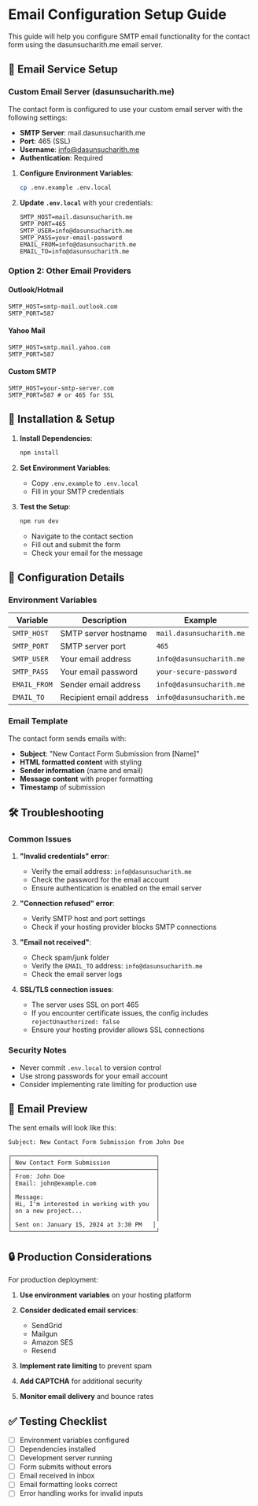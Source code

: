 # Email Configuration Setup Guide

This guide will help you configure SMTP email functionality for the contact form using the dasunsucharith.me email server.

## 📧 Email Service Setup

### Custom Email Server (dasunsucharith.me)

The contact form is configured to use your custom email server with the following settings:

- **SMTP Server**: mail.dasunsucharith.me
- **Port**: 465 (SSL)
- **Username**: info@dasunsucharith.me
- **Authentication**: Required

1. **Configure Environment Variables**:
   ```bash
   cp .env.example .env.local
   ```

2. **Update `.env.local`** with your credentials:
   ```env
   SMTP_HOST=mail.dasunsucharith.me
   SMTP_PORT=465
   SMTP_USER=info@dasunsucharith.me
   SMTP_PASS=your-email-password
   EMAIL_FROM=info@dasunsucharith.me
   EMAIL_TO=info@dasunsucharith.me
   ```

### Option 2: Other Email Providers

#### Outlook/Hotmail
```env
SMTP_HOST=smtp-mail.outlook.com
SMTP_PORT=587
```

#### Yahoo Mail
```env
SMTP_HOST=smtp.mail.yahoo.com
SMTP_PORT=587
```

#### Custom SMTP
```env
SMTP_HOST=your-smtp-server.com
SMTP_PORT=587 # or 465 for SSL
```

## 🚀 Installation & Setup

1. **Install Dependencies**:
   ```bash
   npm install
   ```

2. **Set Environment Variables**:
   - Copy `.env.example` to `.env.local`
   - Fill in your SMTP credentials

3. **Test the Setup**:
   ```bash
   npm run dev
   ```
   - Navigate to the contact section
   - Fill out and submit the form
   - Check your email for the message

## 🔧 Configuration Details

### Environment Variables

| Variable | Description | Example |
|----------|-------------|---------|
| `SMTP_HOST` | SMTP server hostname | `mail.dasunsucharith.me` |
| `SMTP_PORT` | SMTP server port | `465` |
| `SMTP_USER` | Your email address | `info@dasunsucharith.me` |
| `SMTP_PASS` | Your email password | `your-secure-password` |
| `EMAIL_FROM` | Sender email address | `info@dasunsucharith.me` |
| `EMAIL_TO` | Recipient email address | `info@dasunsucharith.me` |

### Email Template

The contact form sends emails with:
- **Subject**: "New Contact Form Submission from [Name]"
- **HTML formatted content** with styling
- **Sender information** (name and email)
- **Message content** with proper formatting
- **Timestamp** of submission

## 🛠️ Troubleshooting

### Common Issues

1. **"Invalid credentials" error**:
   - Verify the email address: `info@dasunsucharith.me`
   - Check the password for the email account
   - Ensure authentication is enabled on the email server

2. **"Connection refused" error**:
   - Verify SMTP host and port settings
   - Check if your hosting provider blocks SMTP connections

3. **"Email not received"**:
   - Check spam/junk folder  
   - Verify the `EMAIL_TO` address: `info@dasunsucharith.me`
   - Check the email server logs

4. **SSL/TLS connection issues**:
   - The server uses SSL on port 465
   - If you encounter certificate issues, the config includes `rejectUnauthorized: false`
   - Ensure your hosting provider allows SSL connections

### Security Notes

- Never commit `.env.local` to version control
- Use strong passwords for your email account
- Consider implementing rate limiting for production use

## 📧 Email Preview

The sent emails will look like this:

```
Subject: New Contact Form Submission from John Doe

┌─────────────────────────────────────────┐
│ New Contact Form Submission             │
├─────────────────────────────────────────┤
│ From: John Doe                          │
│ Email: john@example.com                 │
│                                         │
│ Message:                                │
│ Hi, I'm interested in working with you  │
│ on a new project...                     │
│                                         │
│ Sent on: January 15, 2024 at 3:30 PM   │
└─────────────────────────────────────────┘
```

## 🔒 Production Considerations

For production deployment:

1. **Use environment variables** on your hosting platform
2. **Consider dedicated email services**:
   - SendGrid
   - Mailgun
   - Amazon SES
   - Resend

3. **Implement rate limiting** to prevent spam
4. **Add CAPTCHA** for additional security
5. **Monitor email delivery** and bounce rates

## ✅ Testing Checklist

- [ ] Environment variables configured
- [ ] Dependencies installed
- [ ] Development server running
- [ ] Form submits without errors
- [ ] Email received in inbox
- [ ] Email formatting looks correct
- [ ] Error handling works for invalid inputs